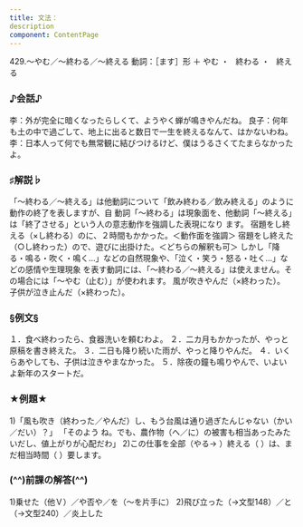 ```yaml
---
title: 文法：
description
component: ContentPage
---
```



429.～やむ／～終わる／～終える
動詞：［ます］形 ＋ やむ ・
  終わる ・
  終える  
### ♪会話♪
李：外が完全に暗くなったらしくて、ようやく蝉が鳴きやんだね。
良子：何年も土の中で過ごして、地上に出ると数日で一生を終えるなんて、はかないわね。
李：日本人って何でも無常観に結びつけるけど、僕はうるさくてたまらなかったよ。
### ♯解説♭
「～終わる／～終える」は他動詞について「飲み終わる／飲み終える」のように動作の終了を表しますが、自 動詞「～終わる」は現象面を、他動詞「～終える」は「終了させる」という人の意志動作を強調した表現になり ます。
宿題をし終える（×し終わる）のに、２時間もかかった。＜動作面を強調＞ 宿題をし終えた（○し終わった）ので、遊びに出掛けた。＜どちらの解釈も可＞
しかし「降る・鳴る・吹く・鳴く…」などの自然現象や、「泣く・笑う・怒る・吐く…」などの感情や生理現象 を表す動詞には、「～終わる／～終える」は使えません。その場合には「～やむ（止む）」が使われます。
風が吹きやんだ（×終わった）。
子供が泣き止んだ（×終わった）。
### §例文§
１．食べ終わったら、食器洗いを頼むわよ。
２．二カ月もかかったが、やっと原稿を書き終えた。
３．二日も降り続いた雨が、やっと降りやんだ。
４．いくらあやしても、子供は泣きやまなかった。
５．除夜の鐘も鳴りやんで、いよいよ新年のスタートだ。
### ★例題★
1)「風も吹き（終わった／やんだ）し、もう台風は通り過ぎたんじゃない（かい／だい）？」 「そのよう ね。でも、農作物（へ／に）の被害も相当あったみたいだし、値上がりが心配だわ」
2)この仕事を全部（やる→ ）終える（ ）は、まだ相当時間（ ）要します。
### (^^)前課の解答(^^)
1)乗せた（他Ｖ）／や否や／を（～を片手に）
2)飛び立った（→文型148）／と（→文型240）／炎上した
